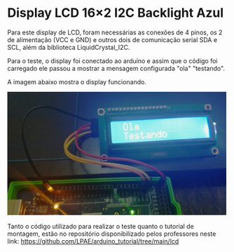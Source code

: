 # Display LCD 16×2 I2C Backlight Azul

Para este display de LCD, foram necessárias as conexões de 4 pinos, os 2 de alimentação (VCC e GND) e outros dois de comunicação serial SDA e SCL, além da biblioteca LiquidCrystal_I2C.

Para o teste, o display foi conectado ao arduíno e assim que o código foi carregado ele passou a mostrar a mensagem configurada "ola" "testando".

A imagem abaixo mostra o display funcionando.

<img src = "display_lcd.jpeg" alt = "Display" width = "500" />


Tanto o código utilizado para realizar o teste quanto o tutorial de montagem, estão no repositório disponibilizado pelos professores neste link:
<https://github.com/LPAE/arduino_tutorial/tree/main/lcd>
